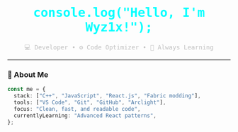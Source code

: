 <!-- Dark mode README starts here -->

<h1 align="center" style="color:#00ffff; font-family: 'Fira Code', monospace;">console.log("Hello, I'm Wyz1x!");</h1>

<p align="center" style="font-family: 'Fira Code', monospace; color: #c0c0c0;">
  💻 Developer • ⚙️ Code Optimizer • 🚀 Always Learning
</p>

---

### 🧠 About Me
```ts
const me = {
  stack: ["C++", "JavaScript", "React.js", "Fabric modding"],
  tools: ["VS Code", "Git", "GitHub", "Arclight"],
  focus: "Clean, fast, and readable code",
  currentlyLearning: "Advanced React patterns",
};

